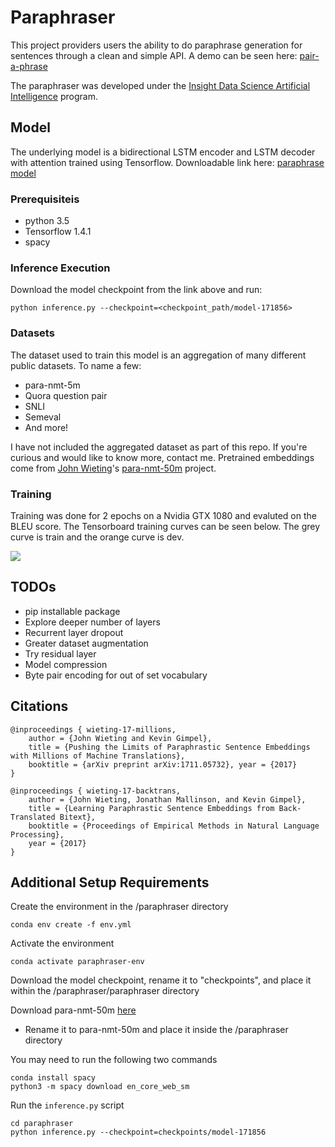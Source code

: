 # Paraphraser 

This project providers users the ability to do paraphrase generation for sentences through a clean and simple API.  A demo can be seen here: [pair-a-phrase](http://pair-a-phrase.it)

The paraphraser was developed under the [Insight Data Science Artificial Intelligence](http://insightdata.ai/) program.

## Model

The underlying model is a bidirectional LSTM encoder and LSTM decoder with attention trained using Tensorflow.  Downloadable link here: [paraphrase model](https://drive.google.com/open?id=18uOQsosF4uVGvUgp6pB4BKrQZ1FktlmM)

### Prerequisiteis

* python 3.5
* Tensorflow 1.4.1
* spacy

### Inference Execution

Download the model checkpoint from the link above and run:

```
python inference.py --checkpoint=<checkpoint_path/model-171856>
```

### Datasets

The dataset used to train this model is an aggregation of many different public datasets.  To name a few:
* para-nmt-5m
* Quora question pair
* SNLI
* Semeval
* And more!

I have not included the aggregated dataset as part of this repo.  If you're curious and would like to know more, contact me.  Pretrained embeddings come from [John Wieting](http://www.cs.cmu.edu/~jwieting)'s [para-nmt-50m](https://github.com/jwieting/para-nmt-50m) project.

### Training

Training was done for 2 epochs on a Nvidia GTX 1080 and evaluted on the BLEU score. The Tensorboard training curves can be seen below.  The grey curve is train and the orange curve is dev.

<img src="https://raw.githubusercontent.com/vsuthichai/paraphraser/master/images/20180128-035256-plot.png" align="center">

## TODOs

* pip installable package
* Explore deeper number of layers
* Recurrent layer dropout
* Greater dataset augmentation 
* Try residual layer
* Model compression
* Byte pair encoding for out of set vocabulary

## Citations

```
@inproceedings { wieting-17-millions, 
    author = {John Wieting and Kevin Gimpel}, 
    title = {Pushing the Limits of Paraphrastic Sentence Embeddings with Millions of Machine Translations}, 
    booktitle = {arXiv preprint arXiv:1711.05732}, year = {2017} 
}

@inproceedings { wieting-17-backtrans, 
    author = {John Wieting, Jonathan Mallinson, and Kevin Gimpel}, 
    title = {Learning Paraphrastic Sentence Embeddings from Back-Translated Bitext}, 
    booktitle = {Proceedings of Empirical Methods in Natural Language Processing}, 
    year = {2017} 
}
```

## Additional Setup Requirements
Create the environment in the /paraphraser directory
```
conda env create -f env.yml
``` 

Activate the environment
```
conda activate paraphraser-env
```

Download the model checkpoint, rename it to "checkpoints", and place it within the /paraphraser/paraphraser directory

Download para-nmt-50m [here](https://drive.google.com/file/d/1l2liCZqWX3EfYpzv9OmVatJAEISPFihW/view)
* Rename it to para-nmt-50m and place it inside the /paraphraser directory

You may need to run the following two commands
```
conda install spacy
python3 -m spacy download en_core_web_sm
```

Run the ```inference.py``` script
```
cd paraphraser
python inference.py --checkpoint=checkpoints/model-171856
```
